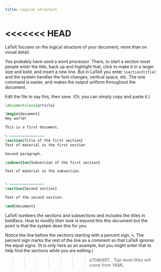 ```yaml
---
title: Logical structure
---
```

<<<<<<< HEAD
=======

LaTeX focuses on the logical structure of your document,
more than on visual detail.

You probably have used a word processor.
There, to start a section most people enter the title,
back up and highlight that,
click to make it in a larger size and bold,
and insert a new line.
But in LaTeX you enter `\section{title}` and the system
handles the font changes, vertical space, etc.
The one command is easier, and makes the output uniform throughout
the document.

Edit the file to say this, then save.
(Or, you can simply copy and paste it.)
```tex
\documentclass{article}

\begin{document}
Hey world!

This is a first document.

% ================
\section{Title of the first section}
Text of material in the first section

Second paragraph.

\subsection{Subsection of the first section}

Text of material in the subsection.


% ================
\section{Second section}

Text of the second section.

\end{document}
```

LaTeX numbers the sections and subsections and includes the
titles in boldface.
How to modify their look is beyond this this document but the point is that
the system does this for you.

Notice the line before the sections starting with
a percent sign, `%`.
The percent sign marks the rest of the line as a comment
so that LaTeX ignores the equal signs.
(It is only here as an example,
but you might enter that to help find the sections
while you are editing.)
>>>>>>> a70db997... Top-level titles will come from YAML
